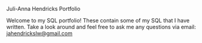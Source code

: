 Juli-Anna Hendricks Portfolio

Welcome to my SQL portfolio! These contain some of my SQL that I have written. Take a look around and feel free to ask me any questions via email: jahendrickslw@gmail.com
